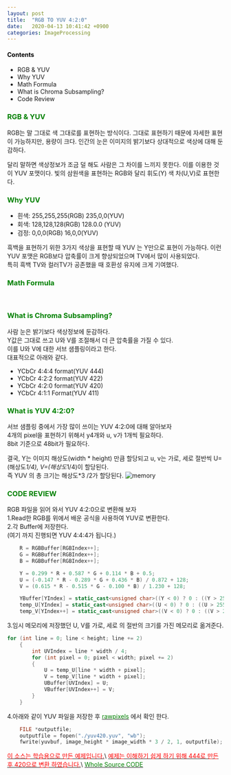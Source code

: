 ```yaml
---
layout: post
title:  "RGB TO YUV 4:2:0"
date:   2020-04-13 10:41:42 +0900
categories: ImageProcessing
---
```


#### <font color="black">Contents</font>

- RGB & YUV
- Why YUV
- Math Formula
- What is Chroma Subsampling?
- Code Review
 
### <font color="green">RGB & YUV</font>
RGB는 말 그대로 색 그대로를 표현하는 방식이다. 
그대로 표현하기 때문에 자세한 표현이 가능하지만, 용량이 크다.
인간의 눈은 이미지의 밝기보다 상대적으로 색상에 대해 둔감하다.

달리 말하면 색상정보가 조금 덜 해도 사람은 그 차이를 느끼지 못한다.
이를 이용한 것이 YUV 포맷이다.
빛의 삼원색을 표현하는 RGB와 달리 휘도(Y) 색 차(U,V)로 표현한다.

### <font color="green">Why YUV</font>

- 흰색: 255,255,255(RGB) 235,0,0(YUV)
- 회색: 128,128,128(RGB) 128.0.0 (YUV)
- 검정: 0,0,0(RGB) 16,0,0(YUV)

흑백을 표현하기 위한 3가지 색상을 표현할 때 YUV 는 Y만으로 표현이 가능하다.
이런 YUV 포맷은 RGB보다 압축률이 크게 향상되었으며 TV에서 많이 사용되었다.  
특히 흑백 TV와 컬러TV가 공존했을 때 호환성 유지에 크게 기여했다.

### <font color="green">Math Formula</font>

<img src="{{ '/assets/img/yy.png' | prepend: site.baseurl }}" alt="">  
<img src="{{ '/assets/img/uu.png' | prepend: site.baseurl }}" alt="">   
<img src="{{ '/assets/img/vv.png' | prepend: site.baseurl }}" alt=""> 

### <font color="green">What is Chroma Subsampling?</font>
사람 눈은 밝기보다 색상정보에 둔감하다.  
Y값은 그대로 쓰고 U와 V를 조절해서 더 큰 압축률을 가질 수 있다.  
이를 U와 V에 대한 서브 샘플링이라고 한다.  
대표적으로 아래와 같다.

- YCbCr 4:4:4 format(YUV 444)
- YCbCr 4:2:2 format(YUV 422)
- YCbCr 4:2:0 format(YUV 420)
- YCbCr 4:1:1 Format(YUV 411)

### <font color="green">What is YUV 4:2:0?</font>
서브 샘플링 중에서 가장 많이 쓰이는 YUV 4:2:0에 대해 알아보자  
4개의 pixel을 표현하기 위해서 y4개와 u, v가 1개씩 필요하다.  
8bit 기준으로 48bit가 필요하다.

결국, Y는 이미지 해상도(width * height) 만큼 할당되고 u, v는 가로, 세로 절반씩
U=(해상도*1/4), V=(해상도*1/4)이 할당된다.  
즉 YUV 의 총 크기는 해상도*3 /2가 할당된다. 
![memory](https://user-images.githubusercontent.com/32315877/79113265-7a27b380-7dbb-11ea-8f89-0e7d298b031b.png)


### <font color="green">CODE REVIEW</font>
RGB 파일을 읽어 와서 YUV 4:2:0으로 변환해 보자  
1.Read한 RGB를 위에서 배운 공식을 사용하여 YUV로 변환한다.  
2.각 Buffer에 저장한다.   
(여기 까지 진행되면 YUV 4:4:4가 됩니다.)
```c++
    R = RGBBuffer[RGBIndex++];
    G = RGBBuffer[RGBIndex++];
    B = RGBBuffer[RGBIndex++];

    Y = 0.299 * R + 0.587 * G + 0.114 * B + 0.5;
    U = (-0.147 * R - 0.289 * G + 0.436 * B) / 0.872 + 128;
    V = (0.615 * R - 0.515 * G - 0.100 * B) / 1.230 + 128;

    YBuffer[YIndex] = static_cast<unsigned char>((Y < 0) ? 0 : ((Y > 255) ? 255 : Y));
    temp_U[YIndex] = static_cast<unsigned char>((U < 0) ? 0 : ((U > 255) ? 255 : U));
    temp_V[YIndex++] = static_cast<unsigned char>((V < 0) ? 0 : ((V > 255) ? 255 : V));
```
3.임시 메모리에 저장했던 U, V를  가로, 세로 의 절반의 크기를 가진 메모리로 옮겨준다.
```c++
for (int line = 0; line < height; line += 2)
    {
        int UVIndex = line * width / 4;
        for (int pixel = 0; pixel < width; pixel += 2)
        {
            U = temp_U[line * width + pixel];
            V = temp_V[line * width + pixel];
            UBuffer[UVIndex] = U;
            VBuffer[UVIndex++] = V;
        }
    }
```
4.아래와 같이 YUV 파일을 저장한 후 [<font color="green">rawpixels</font>](https://rawpixels.net) 에서 확인 한다.
```c++
    FILE *outputfile;
    outputfile = fopen("./yuv420.yuv", "wb");
    fwrite(yuvbuf, image_height * image_width * 3 / 2, 1, outputfile);
``` 
[<font color="red">이 소스는 학습용으로 만든 예제입니다.</font>]()\\
[<font color="red">예제는 이해하기 쉽게 하기 위해 444로 만든 후 420으로 변환 하였습니다.</font>]()\\
[<font color="green">Whole Source CODE</font>](https://github.com/cihmh/Imageprocessing)
